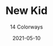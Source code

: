 ---
image_primary: "img/product_main_54_NewKid.jpg"
image_secondary: "img/colorway_54_Neville1.jpg"
description: "NEW%20KID%20has%20the%20remarkable%20look%20and%20true%20hand%20of%20real%20kid%20leather%2C%20thereby%20possessing%20the%20clear%20ability%20to%20elevate%20almost%20any%20upholstery%20application.%A0%20Soft%2C%20pliable%2C%20elegant%20and%20at%20the%20same%20time%20strong%20and%20durable.%A0%20A%20smarter%2C%20more%20pragmatic%20choice%20than%20real%20leather.%A0%20Engineered%20for%20strength%2C%20and%20performing%20at%20over%20100%2C000%20double%20rubs%20Wyzenbeek.%A0"
tags: 
  - "Textiles"
designer: "Joseph Noble"
href: "https://www.josephnoble.com/collections/new-kid/"
title: "New Kid"
subtitle: "14 Colorways"
category: "Textiles"
manufacturer: "Joseph Noble"
slug: "/manufacturers/joseph-noble/textiles/joseph-noble-new-kid"
date: "2021-05-10"
---